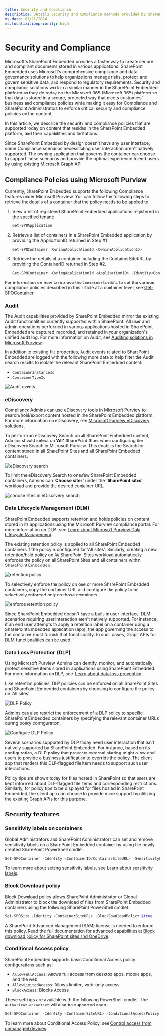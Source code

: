 ```yaml
---
title: Security and Compliance
description: Details Security and Compliance methods provided by SharePoint Embedded
ms.date: 05/21/2024
ms.localizationpriority: high
---
```


# Security and Compliance

Microsoft's SharePoint Embedded provides a faster way to create secure and compliant documents stored in various applications. SharePoint Embedded uses Microsoft’s comprehensive compliance and data governance solutions to help organizations manage risks, protect, and govern sensitive data, and respond to regulatory requirements. Security and compliance solutions work in a similar manner in the SharePoint Embedded platform as they do today on the Microsoft 365 (Microsoft 365) platform so that data is stored in a secure, protected way that meets customers’ business and compliance policies while making it easy for Compliance and SharePoint Administrators to enforce critical security and compliance policies on the content.

In this article, we describe the security and compliance policies that are supported today on content that resides in the SharePoint Embedded platform, and their capabilities and limitations.

Since SharePoint Embedded by design doesn’t have any user interface, some Compliance scenarios necessitating user interaction aren't natively supported. The owning application that governs the container can choose to support these scenarios and provide the optimal experience to end users by using existing Microsoft Graph API.

## Compliance Policies using Microsoft Purview

Currently, SharePoint Embedded supports the following Compliance features under Microsoft Purview.  You can follow the following steps to retrieve the details of a container that the policy needs to be applied to.

1. View a list of registered SharePoint Embedded applications registered in the specified tenant:

    ```powershell
    Get-SPOApplication
    ```

1. Retrieve a list of containers in a SharePoint Embedded application by providing the ApplicationID returned in Step #1

    ```powershell
    Get-SPOContainer -OwningApplicationId <OwningApplicationID>
    ```

1. Retrieve the details of a container including the ContainerSiteURL by providing the ContainerID returned in Step #2.

    ```powershell
    Get-SPOContainer -OwningApplicationId <ApplicationID> -Identity<ContainerID>
    ```

For information on how to retrieve the `ContainerSiteURL` to set the various compliance policies described in this article at a container level, see [Get-SPOContainer](/powershell/module/sharepoint-online/get-spocontainer).

### Audit

The Audit capabilities provided by SharePoint Embedded mirror the existing Audit functionalities currently supported within SharePoint. All user and admin operations performed in various applications hosted in SharePoint Embedded are captured, recorded, and retained in your organization's unified audit log. For more information on Audit, see [Auditing solutions in Microsoft Purview](/purview/audit-solutions-overview).

In addition to existing file properties, Audit events related to SharePoint Embedded are logged with the following more data to help filter the Audit search results to isolate the relevant SharePoint Embedded content:

- `ContainerInstanceId`
- `ContainerTypeId`

![Audit events](../images/sc1.png)


### eDiscovery

Compliance Admins can use eDiscovery tools in Microsoft Purview to search/hold/export content hosted in the SharePoint Embedded platform. For more information on eDiscovery, see [Microsoft Purview eDiscovery solutions](/purview/ediscovery).

To perform an eDiscovery Search on all SharePoint Embedded content, Admins should select on **'All'** SharePoint Sites when configuring the eDiscovery Search in Microsoft Purview. This enables the Search for content stored in all SharePoint Sites and all SharePoint Embedded containers.

![eDiscovery search](../images/sc2.png)

To limit the eDiscovery Search to one/few SharePoint Embedded containers, Admins can **'Choose sites'** under the **‘SharePoint sites’** workload and provide the desired container URL.

![choose sites in eDiscovery search](../images/sc3.png)

### Data Lifecycle Management (DLM)

SharePoint Embedded supports retention and holds policies on content stored in its applications using the Microsoft Purview compliance portal. For more information on DLM, see [Learn about Microsoft Purview Data Lifecycle Management](/purview/data-lifecycle-management).

The existing retention policy is applied to all SharePoint Embedded containers if the policy is configured for 'All sites'. Similarly, creating a new retention/hold policy on *All* SharePoint Sites workload automatically enforces the policy on all SharePoint Sites and all containers within SharePoint Embedded.

![retention policy](../images/sc4.png)

To selectively enforce the policy on one or more SharePoint Embedded containers, copy the container URL and configure the policy to be selectively enforced only on those containers.

![enforce retention policy](../images/sc5.png)

Since SharePoint Embedded doesn't have a built-in user interface, DLM scenarios requiring user interaction aren't natively supported. For instance, if an end user attempts to apply a retention label on a container using a SharePoint Embedded application (app), the app governing the access to the container must furnish that functionality. In such cases, Graph APIs for DLM functionalities can be used.

### Data Loss Protection (DLP)

Using Microsoft Purview, Admins can identify, monitor, and automatically protect sensitive items stored in applications using SharePoint Embedded. For more information on DLP, see  [Learn about data loss prevention](/purview/dlp-learn-about-dlp).

Like retention policies, DLP policies can be enforced on all SharePoint Sites and SharePoint Embedded containers by choosing to configure the policy on ‘All sites’.

![DLP Policy](../images/sc6.png)

Admins can also restrict the enforcement of a DLP policy to specific SharePoint Embedded containers by specifying the relevant container URLs during policy configuration.

![Configure DLP Policy](../images/sc7.png)

Several scenarios supported by DLP today need user interaction that isn’t natively supported by SharePoint Embedded. For instance, based on its configuration, a DLP policy that prevents external sharing might allow end users to provide a business justification to override the policy. The client app that renders this DLP-flagged file item needs to support such user interactions.

Policy tips are shown today for files hosted in SharePoint so that users are kept informed about DLP-flagged file items and corresponding restrictions. Similarly, for policy tips to be displayed for files hosted in SharePoint Embedded, the client app can choose to provide more support by utilizing the existing Graph APIs for this purpose.

## Security features

### Sensitivity labels on containers

Global Administrators and SharePoint Administrators can set and remove sensitivity labels on a SharePoint Embedded container by using the newly created SharePoint PowerShell cmdlet:

```powershell
Set-SPOContainer -Identity <ContainerID/ContainerSiteURL> -SensitivityLabel <SensitivityLabelGUID>
```

To learn more about setting sensitivity labels, see [Learn about sensitivity labels](/purview/sensitivity-labels).

### Block Download policy

Block Download policy allows SharePoint Administrator or Global Administrator to block the download of files from SharePoint Embedded containers using the following SharePoint PowerShell cmdlet.

```powershell
Set-SPOSite -Identity <ContainerSiteURL> -BlockDownloadPolicy $true
```

A SharePoint Advanced Management (SAM) license is needed to enforce this policy. Read the full documentation for advanced capabilities at [Block download policy for SharePoint sites and OneDrive](/sharepoint/block-download-from-sites).

### Conditional Access policy

SharePoint Embedded supports basic Conditional Access policy configurations such as:

- `AllowFullAccess`: Allows full access from desktop apps, mobile apps, and the web
- `AllowLimitedAccess`: Allows limited, web-only access
- `BlockAccess`: Blocks Access

These settings are available with the following PowerShell cmdlet. The `AuthorizationContext` will also be supported soon.

```powershell
Set-SPOContainer -Identity <ContainerSiteURL> -ConditionalAccessPolicy <SPOConditionalAccessPolicyType>
```

To learn more about Conditional Access Policy, see [Control access from unmanaged devices](/sharepoint/control-access-from-unmanaged-devices).
